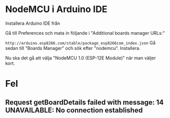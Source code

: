 # NodeMCU i Arduino IDE
Installera Arduino IDE från 

Gå till Preferences och mata in följande i "Additional boards manager URLs:"

`http://arduino.esp8266.com/stable/package_esp8266com_index.json`
Gå sedan till "Boards Manager" och sök efter "nodemcu". Installera.

Nu ska det gå att välja "NodeMCU 1.0 (ESP-12E Module)" när man väljer kort.

# Fel

## Request getBoardDetails failed with message: 14 UNAVAILABLE: No connection established
